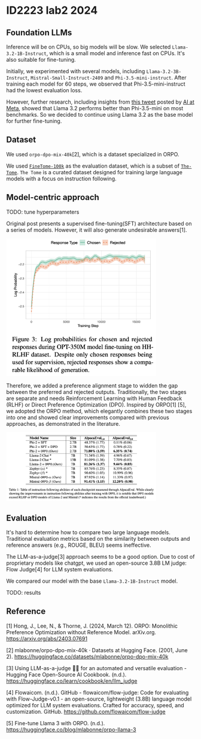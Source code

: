 # ID2223 lab2 2024

## Foundation LLMs

Inference will be on CPUs, so big models will be slow. We selected `Llama-3.2-1B-Instruct`, which is a small model and inference fast on CPUs. It's also suitable for fine-tuning.

Initially, we experimented with several models, including `Llama-3.2-3B-Instruct`, `Mistral-Small-Instruct-2409` and `Phi-3.5-mini-instruct`. After training each model for 60 steps, we observed that Phi-3.5-mini-instruct had the lowest evaluation loss.

However, further research, including insights from [this tweet](https://x.com/AIatMeta/status/1839018085329809831) posted by [AI at Meta](https://x.com/AIatMeta), showed that Llama 3.2 performs better than Phi-3.5-mini on most benchmarks. So we decided to continue using Llama 3.2 as the base model for further fine-tuning.

## Dataset

We used `orpo-dpo-mix-40k`[2], which is a dataset specialized in ORPO.

We used [`FineTome-100k`](https://huggingface.co/datasets/mlabonne/FineTome-100k) as the evaluation dataset, which is a subset of [`The-Tome`](https://huggingface.co/datasets/arcee-ai/The-Tome). `The Tome` is a curated dataset designed for training large language models with a focus on instruction following.

## Model-centric approach

<!-- e.g., tune hyperparameters, change the fine-tuning model architecture, etc. -->

TODO: tune hyperparameters

Original post presents a supervised fine-tuning(SFT) architecture based on a series of models. However, it will also generate undesirable answers[1].

<img src="reject.png" alt="drawing" width="400"/>

Therefore, we added a preference alignment stage to widden the gap between the preferred and rejected outputs. Traditionally, the two stages are separate and needs Reinforcement Learning with Human Feedback (RLHF) or Direct Preference Optimization (DPO). Inspired by ORPO[1] [5], we adopted the ORPO method, which elegantly combines these two stages into one and showed clear improvements compared with previous approaches, as demonstrated in the literature.

<img src="metrics.png" alt="drawing" width="400"/>

## Evaluation

It's hard to determine how to compare two large language models. Traditional evaluation metrics based on the similarity between outputs and reference answers (e.g., ROUGE, BLEU) seems ineffective.

The LLM-as-a-judge[3] approach seems to be a good option. Due to cost of proprietary models like chatgpt, we used an open-source 3.8B LM judge: Flow Judge[4] for LLM system evaluations.

We compared our model with the base `Llama-3.2-1B-Instruct` model.

TODO: results

## Reference

[1] Hong, J., Lee, N., & Thorne, J. (2024, March 12). ORPO: Monolithic Preference Optimization without Reference Model. arXiv.org. <https://arxiv.org/abs/2403.07691>

[2] mlabonne/orpo-dpo-mix-40k · Datasets at Hugging Face. (2001, June 2). <https://huggingface.co/datasets/mlabonne/orpo-dpo-mix-40k>

[3] Using LLM-as-a-judge 🧑‍⚖️ for an automated and versatile evaluation - Hugging Face Open-Source AI Cookbook. (n.d.). <https://huggingface.co/learn/cookbook/en/llm_judge>

[4] Flowaicom. (n.d.). GitHub - flowaicom/flow-judge: Code for evaluating with Flow-Judge-v0.1 - an open-source, lightweight (3.8B) language model optimized for LLM system evaluations. Crafted for accuracy, speed, and customization. GitHub. <https://github.com/flowaicom/flow-judge>

[5] Fine-tune Llama 3 with ORPO. (n.d.). <https://huggingface.co/blog/mlabonne/orpo-llama-3>
